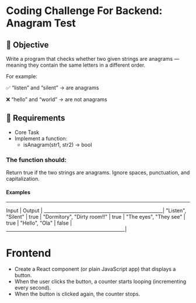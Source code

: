 # Coding Challenge For Backend: Anagram Test
## 🎯 Objective

Write a program that checks whether two given strings are anagrams — meaning they contain the same letters in a different order.

For example:

✅ “listen” and “silent” → are anagrams

❌ “hello” and “world” → are not anagrams

## 🧠 Requirements
- Core Task
- Implement a function:
   - isAnagram(str1, str2) -> bool


### The function should:
Return true if the two strings are anagrams.
Ignore spaces, punctuation, and capitalization.

#### Examples
___________________________________________________
Input	                          | Output           |
___________________________________________________|
"Listen", "Silent"	           | true             |
"Dormitory", "Dirty room!!"	  | true             |
"The eyes", "They see"	        | true             |
"Hello", "Ola"	                 | false            |
___________________________________________________|


# Frontend

- Create a React component (or plain JavaScript app) that displays a button.
- When the user clicks the button, a counter starts looping (incrementing every second).
- When the button is clicked again, the counter stops.